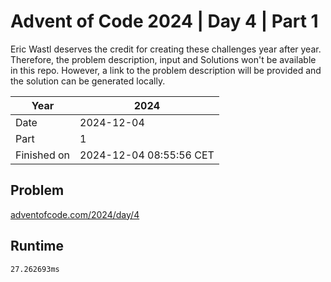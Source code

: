 # Advent of Code 2024 | Day 4 | Part 1

Eric Wastl deserves the credit for creating these challenges year after year. Therefore, the problem description, input and Solutions won't be available in this repo.
However, a link to the problem description will be provided and the solution can be generated locally.

| Year        | 2024                    |
|-------------|-------------------------|
| Date        | 2024-12-04              |
| Part        | 1                       |
| Finished on | 2024-12-04 08:55:56 CET |

## Problem

[adventofcode.com/2024/day/4](https://adventofcode.com/2024/day/4)

## Runtime

```
27.262693ms
```
